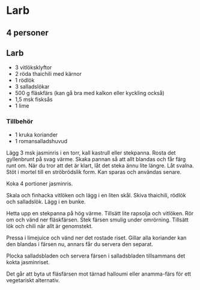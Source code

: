 # Larb
## 4 personer

## Larb
* 3	vitlöksklyftor
* 2 röda thaichili med kärnor
* 1 rödlök
* 3 salladslökar
* 500 g fläskfärs (kan gå bra med kalkon eller kyckling också)
* 1,5 msk fisksås
* 1 lime

### Tillbehör

* 1 kruka koriander
* 1 romansalladshuvud

Lägg 3 msk jasminris i en torr, kall kastrull eller stekpanna. Rosta det gyllenbrunt på svag värme. Skaka pannan så att allt blandas och får
färg runt om. När du tror att det är klart, låt det steka ännu lite längre. Låt svalna. Stöt i mortel till en
ströbrödslik form. Kan sparas och användas senare.

Koka 4 portioner jasminris.

Skala och finhacka vitlöken och lägg i en liten skål. Skiva thaichili, rödlök och salladslök. Lägg i en bunke.

Hetta upp en stekpanna på hög värme. Tillsätt lite rapsolja och vitlöken. Rör om och vänd ner fläskfärsen. Stek färsen smulig under omrörning. Tillsätt lök och chili när allt är genomstekt.

Pressa i limejuice och vänd ner det rostade riset. Gillar alla koriander kan den blandas i färsen nu, annars får du servera den separat.

Plocka salladsbladen och servera färsen i salladsbladen tillsammans det kokta jasminriset.

Det går att byta ut fläsfärsen mot tärnad halloumi eller anamma-färs för ett vegetariskt alternativ.
